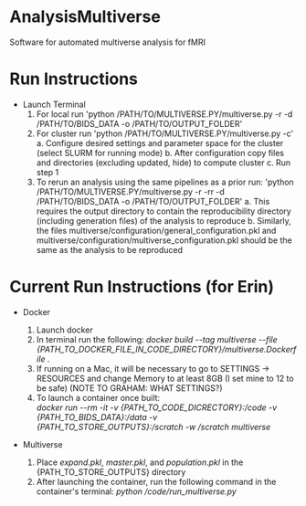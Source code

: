 # AnalysisMultiverse
Software for automated multiverse analysis for fMRI

# Run Instructions
- Launch Terminal
  1. For local run 'python /PATH/TO/MULTIVERSE.PY/multiverse.py -r -d /PATH/TO/BIDS_DATA -o /PATH/TO/OUTPUT_FOLDER'
  2. For cluster run 'python /PATH/TO/MULTIVERSE.PY/multiverse.py -c'
    a. Configure desired settings and parameter space for the cluster (select SLURM for running mode)
    b. After configuration copy files and directories (excluding updated, hide) to compute cluster
    c. Run step 1
  3. To rerun an analysis using the same pipelines as a prior run: 'python /PATH/TO/MULTIVERSE.PY/multiverse.py -r -rr -d /PATH/TO/BIDS_DATA -o /PATH/TO/OUTPUT_FOLDER'
    a. This requires the output directory to contain the reproducibility directory (including generation files) of the analysis to reproduce
    b. Similarly, the files multiverse/configuration/general_configuration.pkl and multiverse/configuration/multiverse_configuration.pkl should be the same as the analysis to be reproduced
  

# Current Run Instructions (for Erin)
- Docker
  1. Launch docker
  2. In terminal run the following: 
    *docker build --tag multiverse --file {PATH_TO_DOCKER_FILE_IN_CODE_DIRECTORY}/multiverse.Dockerfile .*
  3. If running on a Mac, it will be necessary to go to SETTINGS -> RESOURCES and change Memory to at least 8GB (I set mine to 12 to be safe) (NOTE TO GRAHAM: WHAT SETTINGS?)
  4. To launch a container once built:  
    *docker run --rm -it -v {PATH_TO_CODE_DICRECTORY}:/code -v {PATH_TO_BIDS_DATA}:/data -v {PATH_TO_STORE_OUTPUTS}:/scratch -w /scratch multiverse*
    
- Multiverse
  1. Place *expand.pkl*, *master.pkl*, and *population.pkl* in the {PATH_TO_STORE_OUTPUTS} directory
  2. After launching the container, run the following command in the container's terminal: 
    *python /code/run_multiverse.py*
  
  
